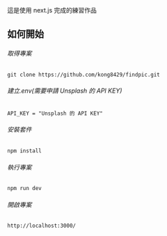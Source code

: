 這是使用 next.js 完成的練習作品

## 如何開始

###### 取得專案

    git clone https://github.com/kong8429/findpic.git

###### 建立.env(需要申請 Unsplash 的 API KEY)
    API_KEY = "Unsplash 的 API KEY"

###### 安裝套件
    npm install

###### 執行專案
    npm run dev

###### 開啟專案
    http://localhost:3000/
